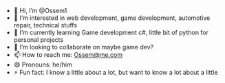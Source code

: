 - 👋 Hi, I’m @Ossem1
- 👀 I’m interested in web development, game development, automotive repair, technical stuffs
- 🌱 I’m currently learning Game development c#, little bit of python for personal projects
- 💞️ I’m looking to collaborate on maybe game dev?
- 📫 How to reach me: Ossem@me.com 
- 😄 Pronouns: he/him
- ⚡ Fun fact: I know a little about a lot, but want to know a lot about a little

<!---
Ossem1/Ossem1 is a ✨ special ✨ repository because its `README.md` (this file) appears on your GitHub profile.
You can click the Preview link to take a look at your changes.
--->
